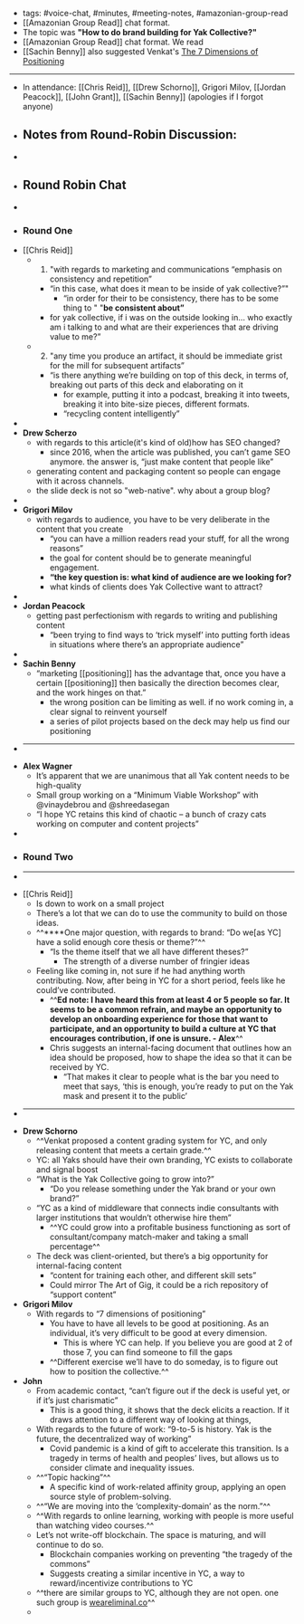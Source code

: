 - tags: #voice-chat, #minutes, #meeting-notes, #amazonian-group-read
- [[Amazonian Group Read]] chat format. 
- The topic was **"How to do brand building for Yak Collective?"**
- [[Amazonian Group Read]] chat format. We read
- [[Sachin Benny]] also suggested Venkat's [The 7 Dimensions of Positioning](https://206hwf3fj4w52u3br03fi242-wpengine.netdna-ssl.com/wp-content/uploads/2010/08/innInfl.jpg)
- ---
- In attendance: [[Chris Reid]], [[Drew Schorno]], Grigori Milov, [[Jordan Peacock]], [[John Grant]], [[Sachin Benny]] (apologies if I forgot anyone)
- ## **Notes from Round-Robin Discussion:**
- 
- ## **Round Robin Chat**
- 
- ### **Round One**
- [[Chris Reid]]
    - 1. "with regards to marketing and communications “emphasis on consistency and repetition”
        - “in this case, what does it mean to be inside of yak collective?”"
            -  “in order for their to be consistency, there has to be some thing to " "__be consistent about”__
        - for yak collective, if i was on the outside looking in… who exactly am i talking to and what are their experiences that are driving value to me?”
    - 2. "any time you produce an artifact, it should be immediate grist for the mill for subsequent artifacts”
        - “is there anything we’re building on top of this deck, in terms of, breaking out parts of this deck and elaborating on it
            - for example, putting it into a podcast, breaking it into tweets, breaking it into bite-size pieces, different formats.
            - “recycling content intelligently”
- 
- **Drew Scherzo**
    - with regards to this article(it's kind of old)how has SEO changed?
        - since 2016, when the article was published, you can’t game SEO anymore. the answer is, “just make content that people like”
    - generating content and packaging content so people can engage with it across channels.
    - the slide deck is not so "web-native". why about a group blog?
- 
- **Grigori Milov**
    - with regards to audience, you have to be very deliberate in the content that you create
        - “you can have a million readers read your stuff, for all the wrong reasons”
        - the goal for content should be to generate meaningful engagement.
        - **“the key question is: what kind of audience are we looking for?**
        - what kinds of clients does Yak Collective want to attract?
- 
- **Jordan Peacock**
    - getting past perfectionism with regards to writing and publishing content
        - “been trying to find ways to ‘trick myself’ into putting forth ideas in situations where there’s an appropriate audience”
- 
- **Sachin Benny**
    - “marketing [[positioning]] has the advantage that, once you have a certain [[positioning]] then basically the direction becomes clear, and the work hinges on that.”
        - the wrong position can be limiting as well. if no work coming in, a clear signal to reinvent yourself
        - a series of pilot projects based on the deck may help us find our positioning
- ****
- **Alex Wagner**
    - It’s apparent that we are unanimous that all Yak content needs to be high-quality
    - Small group working on a “Minimum Viable Workshop” with @vinaydebrou and @shreedasegan
    - “I hope YC retains this kind of chaotic – a bunch of crazy cats working on computer and content projects”
- 
- ### **Round Two**
- ****
- [[Chris Reid]]
    - Is down to work on a small project
    - There’s a lot that we can do to use the community to build on those ideas.
    - ^^****One major question, with regards to brand: “Do we[as YC] have a solid enough core thesis or theme?”^^
        - “Is the theme itself that we all have different theses?”
            - The strength of a diverse number of fringier ideas
    - Feeling like coming in, not sure if he had anything worth contributing. Now, after being in YC for a short period, feels like he could’ve contributed.
        - ^^__Ed note: I have heard this from at least 4 or 5 people so far. It seems to be a common refrain, and maybe an opportunity to develop an onboarding experience for those that want to participate, and an opportunity to build a culture at YC that encourages contribution, if one is unsure. - Alex__^^
        - Chris suggests an internal-facing document that outlines how an idea should be proposed, how to shape the idea so that it can be received by YC.
            - “That makes it clear to people what is the bar you need to meet that says, ‘this is enough, you’re ready to put on the Yak mask and present it to the public’
- ****
- **Drew Schorno**
    - ^^Venkat proposed a content grading system for YC, and only releasing content that meets a certain grade.^^
    - YC: all Yaks should have their own branding, YC exists to collaborate and signal boost
    - “What is the Yak Collective going to grow into?”
        - “Do you release something under the Yak brand or your own brand?”
    - “YC as a kind of middleware that connects indie consultants with larger institutions that wouldn’t otherwise hire them”
        - ^^YC could grow into a profitable business functioning as sort of consultant/company match-maker and taking a small percentage^^
    - The deck was client-oriented, but there’s a big opportunity for internal-facing content
        - “content for training each other, and different skill sets”
        - Could mirror The Art of Gig, it could be a rich repository of “support content”
- **Grigori Milov**
    - With regards to “7 dimensions of positioning”
        - You have to have all levels to be good at positioning. As an individual, it’s very difficult to be good at every dimension.
            - This is where YC can help. If you believe you are good at 2 of those 7, you can find someone to fill the gaps
        - ^^Different exercise we’ll have to do someday, is to figure out how to position the collective.^^
- **John**
    - From academic contact, “can’t figure out if the deck is useful yet, or if it’s just charismatic”
        - This is a good thing, it shows that the deck elicits a reaction. If it draws attention to a different way of looking at things,
    - With regards to the future of work: “9-to-5 is history. Yak is the future, the decentralized way of working”
        - Covid pandemic is a kind of gift to accelerate this transition. Is a tragedy in terms of health and peoples’ lives, but allows us to consider climate and inequality issues.
    - ^^“Topic hacking”^^
        - A specific kind of work-related affinity group, applying an open source style of problem-solving.
    - ^^“We are moving into the ‘complexity-domain’ as the norm.”^^
    - ^^With regards to online learning, working with people is more useful than watching video courses.^^
    - Let’s not write-off blockchain. The space is maturing, and will continue to do so.
        - Blockchain companies working on preventing “the tragedy of the commons”
        - Suggests creating a similar incentive in YC, a way to reward/incentivize contributions to YC
    - ^^there are similar groups to YC, although they are not open. one such group is [weareliminal.co](weareliminal.co)^^
    - 
